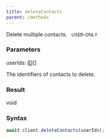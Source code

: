 ```yaml
---
title: deleteContacts
parent: /methods
---
```


Delete multiple contacts.<span class="select-none"> <span class="inline-flex w-fit items-center" style="font-size:12px;white-space:nowrap;word-break:keep-all;"><span class="w-fit bg-dbt select-none text-fgt" style="padding:2px 8px;border-radius:12px;">USER-ONLY</span></span> </span>

### Parameters 

<div class="flex flex-col gap-3"><div><div class="font-mono" id="p_userIds" data-anchor><span class="font-bold">userIds</span><span class="opacity-50">:</span> <a href="/types/id"  >ID</a><span class="opacity-50">[]</span></div><div class="pl-3"><div class="no-margin">

The identifiers of contacts to delete.

</div></div></div></div>

### Result 

<div class="font-mono"><span>void</span></div>

### Syntax

```ts
await client.deleteContacts(userIds);
```



